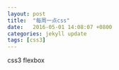 ```yaml
---
layout: post
title:  "每周一点css"
date:   2016-05-01 14:08:07 +0800
categories: jekyll update
tags: [css3]
---
```

css3 flexbox